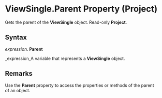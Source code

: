 
# ViewSingle.Parent Property (Project)

Gets the parent of the  **ViewSingle** object. Read-only **Project**.


## Syntax

 _expression_. **Parent**

 _expression_A variable that represents a  **ViewSingle** object.


## Remarks

Use the  **Parent** property to access the properties or methods of the parent of an object.

